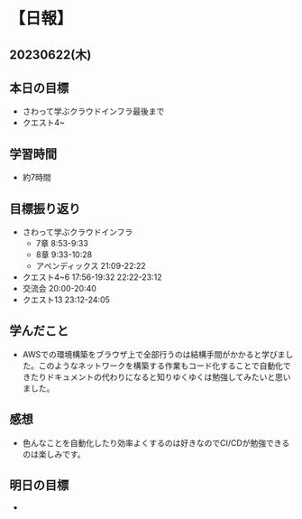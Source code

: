 # 【日報】
## 20230622(木)
## 本日の目標
- さわって学ぶクラウドインフラ最後まで
- クエスト4~
## 学習時間
- 約7時間

## 目標振り返り
- さわって学ぶクラウドインフラ 
  - 7章 8:53-9:33
  - 8章 9:33-10:28
  - アペンディックス 21:09-22:22
- クエスト4~6 17:56-19:32 22:22-23:12
- 交流会 20:00-20:40
- クエスト13 23:12-24:05

## 学んだこと
- AWSでの環境構築をブラウザ上で全部行うのは結構手間がかかると学びました。このようなネットワークを構築する作業もコード化することで自動化できたりドキュメントの代わりになると知りゆくゆくは勉強してみたいと思いました。

## 感想
- 色んなことを自動化したり効率よくするのは好きなのでCI/CDが勉強できるのは楽しみです。

## 明日の目標
- 


